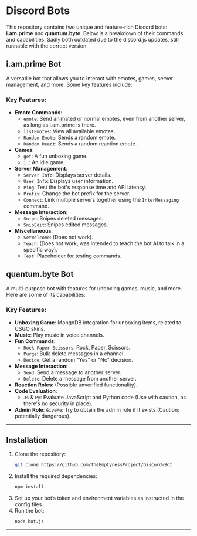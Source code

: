 # Discord Bots

This repository contains two unique and feature-rich Discord bots: **i.am.prime** and **quantum.byte**. Below is a breakdown of their commands and capabilities:
Sadly both outdated due to the discord.js updates, still runnable with the correct version

## i.am.prime Bot
A versatile bot that allows you to interact with emotes, games, server management, and more. Some key features include:

### Key Features:
- **Emote Commands**:
  - `emote`: Send animated or normal emotes, even from another server, as long as i.am.prime is there.
  - `listEmotes`: View all available emotes.
  - `Random Emote`: Sends a random emote.
  - `Random React`: Sends a random reaction emote.
- **Games**:
  - `get`: A fun unboxing game.
  - `i.`: An idle game.
- **Server Management**:
  - `Server Info`: Displays server details.
  - `User Info`: Displays user information.
  - `Ping`: Test the bot's response time and API latency.
  - `Prefix`: Change the bot prefix for the server.
  - `Connect`: Link multiple servers together using the `InterMessaging` command.
- **Message Interaction**:
  - `Snipe`: Snipes deleted messages.
  - `SnipEdit`: Snipes edited messages.
- **Miscellaneous**:
  - `SetWelcome`: (Does not work).
  - `Teach`: (Does not work, was intended to teach the bot AI to talk in a specific way).
  - `Test`: Placeholder for testing commands.

## quantum.byte Bot
A multi-purpose bot with features for unboxing games, music, and more. Here are some of its capabilities:

### Key Features:
- **Unboxing Game**: MongoDB integration for unboxing items, related to CSGO skins.
- **Music**: Play music in voice channels.
- **Fun Commands**:
  - `Rock Paper Scissors`: Rock, Paper, Scissors.
  - `Purge`: Bulk delete messages in a channel.
  - `Decide`: Get a random "Yes" or "No" decision.
- **Message Interaction**:
  - `Send`: Send a message to another server.
  - `Delete`: Delete a message from another server.
- **Reaction Roles**: (Possible unverified functionality).
- **Code Evaluation**:
  - `Js` & `Py`: Evaluate JavaScript and Python code (Use with caution, as there's no security in place).
- **Admin Role**: `GiveMe`: Try to obtain the admin role if it exists (Caution: potentially dangerous).

---

## Installation
1. Clone the repository:
   ```bash
   git clone https://github.com/TheEmptynessProject/Discord-Bot
   ```
2. Install the required dependencies:
   ```bash
   npm install
   ```
3. Set up your bot’s token and environment variables as instructed in the config files.
4. Run the bot:
   ```bash
   node bot.js
   ```

---
